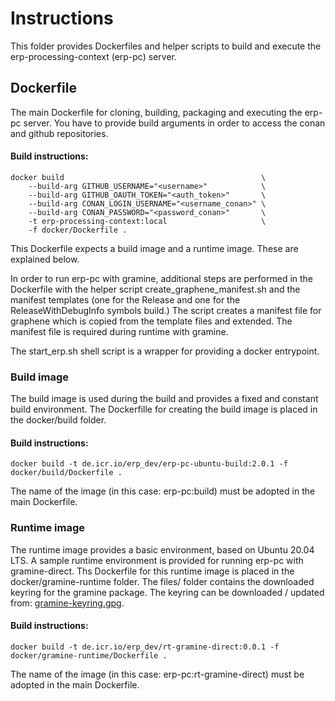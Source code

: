# Instructions
This folder provides Dockerfiles and helper scripts to build and execute the erp-processing-context (erp-pc) server.

## Dockerfile
The main Dockerfile for cloning, building, packaging and executing the erp-pc server. You have to provide build arguments in order to access the conan and github repositories.

#### Build instructions:
```shell
docker build                                            \
    --build-arg GITHUB_USERNAME="<username>"            \
    --build-arg GITHUB_OAUTH_TOKEN="<auth_token>"       \
    --build-arg CONAN_LOGIN_USERNAME="<username_conan>" \
    --build-arg CONAN_PASSWORD="<password_conan>"       \
    -t erp-processing-context:local                     \
    -f docker/Dockerfile .
```
This Dockerfile expects a build image and a runtime image. These are explained below.

In order to run erp-pc with gramine, additional steps are performed in the Dockerfile with the helper script create_graphene_manifest.sh and the manifest templates (one for the Release and one for the ReleaseWithDebugInfo symbols build.)
The script creates a manifest file for graphene which is copied from the template files and extended. The manifest file is required during runtime with gramine.

The start_erp.sh shell script is a wrapper for providing a docker entrypoint.

### Build image
The build image is used during the build and provides a fixed and constant build environment. The Dockerfille for creating the build image is placed in the docker/build folder.

#### Build instructions:
```shell
docker build -t de.icr.io/erp_dev/erp-pc-ubuntu-build:2.0.1 -f docker/build/Dockerfile .
```
The name of the image (in this case: erp-pc:build) must be adopted in the main Dockerfile.

### Runtime image
The runtime image provides a basic environment, based on Ubuntu 20.04 LTS. A sample runtime environment is provided for running erp-pc with gramine-direct. Ths Dockerfile for this runtime image is placed in the docker/gramine-runtime folder.
The files/ folder contains the downloaded keyring for the gramine package. The keyring can be downloaded / updated from: [gramine-keyring.gpg](https://packages.gramineproject.io/gramine-keyring.gpg "gramine-keyring.gpg").

#### Build instructions:
```shell
docker build -t de.icr.io/erp_dev/rt-gramine-direct:0.0.1 -f docker/gramine-runtime/Dockerfile .
```
The name of the image (in this case: erp-pc:rt-gramine-direct) must be adopted in the main Dockerfile.
